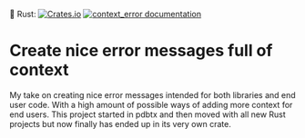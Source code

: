 🦀 Rust: [![Crates.io](https://img.shields.io/crates/v/context_error.svg)](https://crates.io/crates/context_error) [![context_error documentation](https://docs.rs/context_error/badge.svg)](https://docs.rs/context_error)

# Create nice error messages full of context

My take on creating nice error messages intended for both libraries and end user code. With a high amount of possible ways of adding more context for end users. This project started in pdbtx and then moved with all new Rust projects but now finally has ended up in its very own crate.